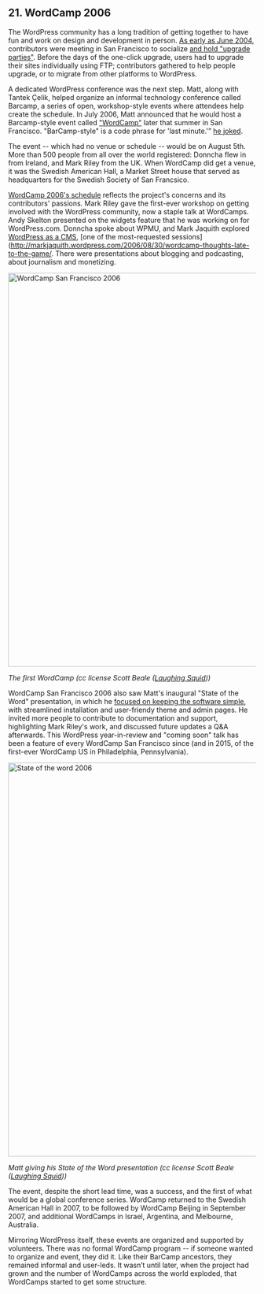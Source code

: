 ## 21. WordCamp 2006

The WordPress community has a long tradition of getting together to have fun and work on design and development in person. [As early as June 2004](https://wordpress.org/news/2004/06/meetup-location/), contributors were meeting in San Francisco to socialize [and hold "upgrade parties"](https://wordpress.org/news/2005/02/upgrade-party/). Before the days of the one-click upgrade, users had to upgrade their sites individually using FTP; contributors gathered to help people upgrade, or to migrate from other platforms to WordPress. 

A dedicated WordPress conference was the next step. Matt, along with Tantek Çelik, helped organize an informal technology conference called Barcamp, a series of open, workshop-style events where attendees help create the schedule. In July 2006, Matt announced that he would host a Barcamp-style event called ["WordCamp"](http://ma.tt/2006/07/wordcamp/) later that summer in San Francisco. "BarCamp-style" is a code phrase for 'last minute.'” [he joked](http://ma.tt/2006/07/wordcamp/).

The event -- which had no venue or schedule -- would be on August 5th. More than 500 people from all over the world registered: Donncha flew in from Ireland, and Mark Riley from the UK. When WordCamp did get a venue, it was the Swedish American Hall, a Market Street house that served as headquarters for the Swedish Society of San Francsico.

[WordCamp 2006's schedule](http://2006.wordcamp.org/schedule/) reflects the project's concerns and its contributors' passions. Mark Riley gave the first-ever workshop on getting involved with the WordPress community, now a staple talk at WordCamps. Andy Skelton presented on the widgets feature that he was working on for WordPress.com. Donncha spoke about WPMU, and Mark Jaquith explored [WordPress as a CMS](http://markjaquith.com/wordcamp/wordpress-versatility/), [one of the most-requested sessions](http://markjaquith.wordpress.com/2006/08/30/wordcamp-thoughts-late-to-the-game/. There were presentations about blogging and podcasting, about journalism and monetizing.

<img alt="WordCamp San Francisco 2006" src="../../Resources/images/21/wcsf_2006.jpg" width="800px" />

_The first WordCamp (cc license Scott Beale ([Laughing Squid](http://laughingsquid.com)))_

WordCamp San Francisco 2006 also saw Matt's inaugural "State of the Word" presentation, in which he [focused on keeping the software simple](http://dan.hersam.com/2006/08/05/wordcamp-notes/), with streamlined installation and user-friendy theme and admin pages. He invited more people to contribute to documentation and support, highlighting Mark Riley's work, and discussed future updates a Q&A afterwards.  This WordPress year-in-review and "coming soon" talk has been a feature of every WordCamp San Francisco since (and in 2015, of the first-ever WordCamp US in Philadelphia, Pennsylvania).

<img alt="State of the word 2006" src="../../Resources/images/21/wcsf_2006_sotw_matt.jpg" width="800px" />

_Matt giving his State of the Word presentation (cc license Scott Beale ([Laughing Squid](http://laughingsquid.com)))_

The event, despite the short lead time, was a success, and the first of what would be a global conference series. WordCamp returned to the Swedish American Hall in 2007, to be followed by WordCamp Beijing in September 2007, and additional WordCamps in Israel, Argentina, and Melbourne, Australia. 

Mirroring WordPress itself, these events are organized and supported by volunteers. There was no formal WordCamp program -- if someone wanted to organize and event, they did it. Like their BarCamp ancestors, they remained informal and user-leds. It wasn’t until later, when the project had grown and the number of WordCamps across the world exploded, that WordCamps started to get some structure. 
